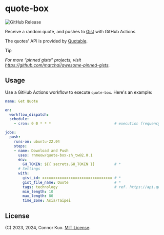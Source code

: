 # quote-box

![GitHub Release](https://badgen.net/github/release/rnmeow/quote-box)

Receive a random quote, and pushes to [Gist](https://gist.github.com) with GitHub Actions.

The quotes' API is provided by [Quotable](https://github.com/lukePeavey/quotable).

> [!TIP]
> *For more “pinned gists” projects, visit*  
> *<https://github.com/matchai/awesome-pinned-gists>.*

## Usage

Use a GitHub Actions workflow to execute `quote-box`. Here's an example:

```yaml
name: Get Quote

on:
  workflow_dispatch:
  schedule:
    - cron: 0 0 * * *                             # execution frequency and time

jobs:
  push:
    runs-on: ubuntu-22.04
    steps:
    - name: Download and Push
      uses: rnmeow/quote-box-zh_tw@2.0.1
      env:
        GH_TOKEN: ${{ secrets.GH_TOKEN }}         # *
      # Settings
      with:
        gist_id: xxxxxxxxxxxxxxxxxxxxxxxxxxxxxxxx # *
        gist_file_name: Quote                     # *
        tags: technology                          # ref. https://api.quotable.io/tags
        min_length: 10
        max_length: 80
        time_zone: Asia/Taipei
```

## License

(C) 2023, 2024, Connor Kuo. [MIT License](https://github.com/rnmeow/quote-box/blob/master/LICENSE.txt).
